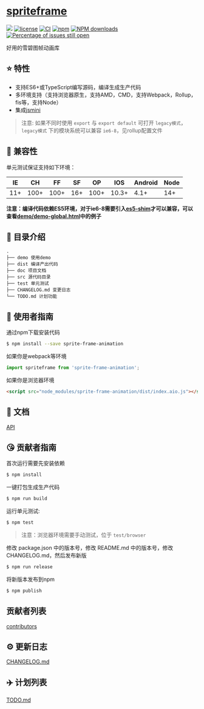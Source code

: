 # [spriteframe](https://github.com/CNLHB/spriteframe)

[![](https://img.shields.io/badge/Powered%20by-jslib%20base-brightgreen.svg)](https://github.com/yanhaijing/jslib-base)
[![license](https://img.shields.io/badge/license-MIT-blue.svg)](https://github.com/CNLHB/spriteframe/blob/master/LICENSE)
[![CI](https://github.com/CNLHB/spriteframe/actions/workflows/ci.yml/badge.svg?branch=master)](https://github.com/CNLHB/spriteframe/actions/workflows/ci.yml)
[![npm](https://img.shields.io/badge/npm-0.1.0-orange.svg)](https://www.npmjs.com/package/sprite-frame-animation)
[![NPM downloads](http://img.shields.io/npm/dm/sprite-frame-animation.svg?style=flat-square)](http://www.npmtrends.com/sprite-frame-animation)
[![Percentage of issues still open](http://isitmaintained.com/badge/open/CNLHB/sprite-frame-animation.svg)](http://isitmaintained.com/project/CNLHB/sprite-frame-animation "Percentage of issues still open")

好用的雪碧图帧动画库

## ⭐️ 特性

- 支持ES6+或TypeScript编写源码，编译生成生产代码
- 多环境支持（支持浏览器原生，支持AMD，CMD，支持Webpack，Rollup，fis等，支持Node）
- 集成[jsmini](https://github.com/jsmini)

> 注意: 如果不同时使用 `export` 与 `export default` 可打开 `legacy模式`，`legacy模式` 下的模块系统可以兼容 `ie6-8`，见rollup配置文件

## 💊 兼容性

单元测试保证支持如下环境：

| IE  | CH   | FF   | SF  | OP   | IOS   | Android | Node |
| --- | ---- | ---- | --- | ---- | ----- | ------- | ---- |
| 11+ | 100+ | 100+ | 16+ | 100+ | 10.3+ | 4.1+    | 14+  |

**注意：编译代码依赖ES5环境，对于ie6-8需要引入[es5-shim](http://github.com/es-shims/es5-shim/)才可以兼容，可以查看[demo/demo-global.html](./demo/demo-global.html)中的例子**

## 📂 目录介绍

```
.
├── demo 使用demo
├── dist 编译产出代码
├── doc 项目文档
├── src 源代码目录
├── test 单元测试
├── CHANGELOG.md 变更日志
└── TODO.md 计划功能
```

## 🚀 使用者指南

通过npm下载安装代码

```bash
$ npm install --save sprite-frame-animation
```


如果你是webpack等环境

```js
import spriteframe from 'sprite-frame-animation';
```

如果你是浏览器环境

```html
<script src="node_modules/sprite-frame-animation/dist/index.aio.js"></script>
```

## 📑 文档

[API](./doc/api.md)

## 😘 贡献者指南

首次运行需要先安装依赖

```bash
$ npm install
```

一键打包生成生产代码

```bash
$ npm run build
```

运行单元测试:

```bash
$ npm test
```

> 注意：浏览器环境需要手动测试，位于 `test/browser`

修改 package.json 中的版本号，修改 README.md 中的版本号，修改 CHANGELOG.md，然后发布新版

```bash
$ npm run release
```

将新版本发布到npm

```bash
$ npm publish
```

## 贡献者列表

[contributors](https://github.com/CNLHB/spriteframe/graphs/contributors)

## ⚙️ 更新日志

[CHANGELOG.md](./CHANGELOG.md)

## ✈️ 计划列表

[TODO.md](./TODO.md)

